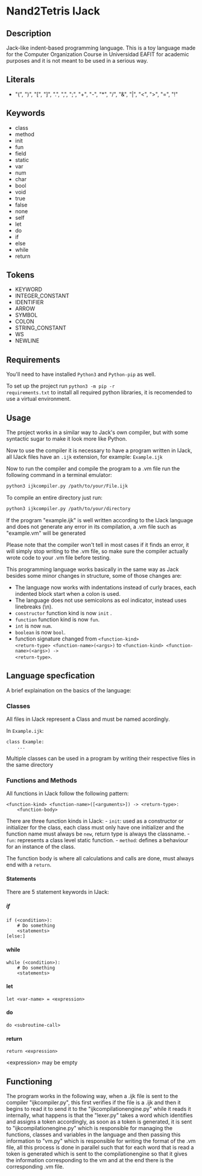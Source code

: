 # Nand2Tetris IJack

## Description

Jack-like indent-based programming language. This is a toy language made for the Computer Organization Course in Universidad EAFIT for academic purposes and it is not meant to be used in a serious way. 


## Literals
- "(", ")", "\[", "\]", ".", ",", ";", "+", "-", "*", "/", "&", "|", "<", ">", "=", "!"

## Keywords
- class
- method
- init
- fun
- field 
- static
- var
- num
- char
- bool
- void
- true
- false
- none
- self
- let
- do
- if 
- else
- while
- return

## Tokens
- KEYWORD
- INTEGER_CONSTANT
- IDENTIFIER
- ARROW
- SYMBOL
- COLON
- STRING_CONSTANT
- WS
- NEWLINE

## Requirements
You'll need to have installed <code>Python3</code> and <code>Python-pip</code> as well.  

To set up the project run <code>python3 -m pip -r requirements.txt</code> to install all required python libraries, it is recomended to use a virtual environment.  

## Usage

The project works in a similar way to Jack's own compiler, but with some syntactic sugar to make it look more like Python.  

Now to use the compiler it is necessary to have a program written in IJack, all IJack files have an <code>.ijk</code> extension, for example:  <code>Example.ijk</code>  

Now to run the compiler and compile the program to a .vm file run the following command in a terminal emulator:

```sh
python3 ijkcompiler.py /path/to/your/File.ijk
```

To compile an entire directory just run:
```sh
python3 ijkcompiler.py /path/to/your/directory
```

If the program "example.ijk" is well written according to the IJack language and does not generate any error in its compilation, a .vm file such as "example.vm" will be generated  

Please note that the compiler won't tell in most cases if it finds an error, it will simply stop writing to the .vm file, so make sure the compiler actually wrote code to your .vm file before testing.

This programming language works basically in the same way as Jack besides some minor changes in structure, some of those changes are:

- The language now works with indentations instead of curly braces, each indented block start when a colon is used.
- The language does not use semicolons as eol indicator, instead uses linebreaks (\\n).
- <code>constructor</code> function kind is now <code>init</code> .
- <code>function</code> function kind is now <code>fun</code>.
- <code>int</code> is now <code>num</code>.
- <code>boolean</code> is now <code>bool</code>.
- function signature changed from <code>\<function-kind\> \<return-type\> \<function-name\>(\<args\>)</code> to <code><function-kind\> <function-name\>(\<args\>) -> \<return-type\></code>.

## Language specfication

A brief explaination on the basics of the language:

### Classes
All files in IJack represent a Class and must be named acordingly.

In <code>Example.ijk</code>:
```
class Example:
    ...
```

Multiple classes can be used in a program by writing their respective files in the same directory

### Functions and Methods

All functions in IJack follow the following pattern:
```
<function-kind> <function-name>([<arguments>]) -> <return-type>: 
    <function-body>
```
There are three function kinds in IJack:
        - <code>init</code>: used as a constructor or initializer for the class, each class must only have one initializer and the function name must always be <code>new</code>, return type is always the classname.
        - <code>fun</code>: represents a class level static function.
        - <code>method</code>: defines a behaviour for an instance of the class.

The function body is where all calculations and calls are done, must always end with a <code>return</code>.

#### Statements
There are 5 statement keywords in IJack:

##### if
```
if (<condition>):
    # Do something
    <statements>
[else:]
```
#### while
```
while (<condition>):
    # Do something
    <statements>
```
#### let
```
let <var-name> = <expression>
```
#### do 
```
do <subroutine-call>
```
#### return
```
return <expression>
```
\<expression\> may be empty

## Functioning
The program works in the following way, when a .ijk file is sent to the compiler "ijkcompiler.py", this first verifies if the file is a .ijk and then it begins to read it to send it to the "ijkcompilationengine.py" while it reads it internally, what happens is that the "lexer.py" takes a word which identifies and assigns a token accordingly, as soon as a token is generated, it is sent to "ijkcompilationengine.py" which is responsible for managing the functions, classes and variables in the language and then passing this information to "vm.py" which is responsible for writing the format of the .vm file, all this process is done in parallel such that for each word that is read a token is generated which is sent to the compilationengine so that it gives the information corresponding to the vm and at the end there is the corresponding .vm file.
